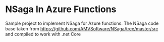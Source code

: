 # NSaga In Azure Functions
Sample project to implement NSaga for Azure functions. 
The NSaga code base taken from https://github.com/AMVSoftware/NSaga/tree/master/src and compiled to work with .net Core

